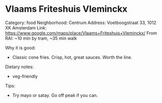 # Vlaams Friteshuis Vleminckx
Category: food
Neighborhood: Centrum
Address: Voetboogstraat 33, 1012 XK Amsterdam
Link: https://www.google.com/maps/place/Vlaams+Friteshuis+Vleminckx/
From RAI: ~10 min by tram, ~35 min walk

Why it is good:
- Classic cone fries. Crisp, hot, great sauces. Worth the line.

Dietary notes:
- veg-friendly

Tips:
- Try mayo or satay. Go off peak if you can.
